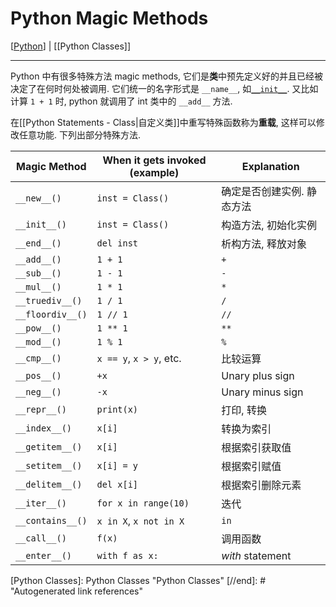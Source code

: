 # Python Magic Methods

[[Python]] | [[Python Classes]]

---

Python 中有很多特殊方法 magic methods, 它们是**类**中预先定义好的并且已经被决定了在何时何处被调用. 它们统一的名字形式是 `__name__`, 如[`__init__`](#init-function). 又比如计算 `1 + 1` 时, python 就调用了 int 类中的 `__add__` 方法.

在[[Python Statements - Class|自定义类]]中重写特殊函数称为**重载**, 这样可以修改任意功能. 下列出部分特殊方法.

| Magic Method | When it gets invoked (example) | Explanation |
| --- | --- | --- |
| `__new__()` | `inst = Class()` | 确定是否创建实例. 静态方法 |
| `__init__()` | `inst = Class()` | 构造方法, 初始化实例 |
| `__end__()` | `del inst` | 析构方法, 释放对象 |
| `__add__()` | `1 + 1` | `+` |
| `__sub__()` | `1 - 1` | `-` |
| `__mul__()` | `1 * 1` | `*` |
| `__truediv__()` | `1 / 1` | `/` |
| `__floordiv__()` | `1 // 1` | `//` |
| `__pow__()` | `1 ** 1` | `**` |
| `__mod__()` | `1 % 1` | `%` |
| `__cmp__()` | `x == y`, `x > y`, etc. | 比较运算 |
| `__pos__()` | `+x` | Unary plus sign |
| `__neg__()` | `-x` | Unary minus sign |
| `__repr__()` | `print(x)` | 打印, 转换 |
| `__index__()` | `x[i]` | 转换为索引 |
| `__getitem__()` | `x[i]` | 根据索引获取值 |
| `__setitem__()` | `x[i] = y` | 根据索引赋值 |
| `__delitem__()` | `del x[i]` | 根据索引删除元素 |
| `__iter__()` | `for x in range(10)` | 迭代 |
| `__contains__()` | `x in X`, `x not in X` | `in` |
| `__call__()` | `f(x)` | 调用函数 |
| `__enter__()` | `with f as x:` | *with* statement |

[//begin]: # "Autogenerated link references for markdown compatibility"
[Python]: Python "Python"
[Python Classes]: Python Classes "Python Classes"
[//end]: # "Autogenerated link references"